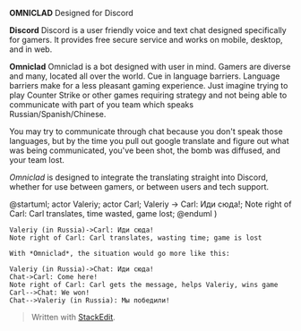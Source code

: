 **OMNICLAD**
Designed for Discord

**Discord**
Discord is a user friendly voice and text chat designed specifically for gamers. It provides free secure service and works on mobile, desktop, and in web.

 **Omniclad**
 Omniclad is a bot designed with user in mind. Gamers are diverse and many, located all over the world. Cue in language barriers. Language barriers make for a less pleasant gaming experience. Just imagine trying to play Counter Strike or other games requiring strategy and not being able to communicate with part of you team which speaks Russian/Spanish/Chinese.

You may try to communicate through chat because you don't speak those languages, but by the time you pull out google translate and figure out what was being communicated, you've been shot, the bomb was diffused, and your team lost.

*Omniclad* is designed to integrate the translating straight into Discord, whether for use between gamers, or between users and tech support.

@startuml;
actor Valeriy;
actor Carl;
Valeriy -> Carl: Иди сюда!;
Note right of Carl: Carl translates, time wasted, game lost;
@enduml
)


```sequence
Valeriy (in Russia)->Carl: Иди сюда!
Note right of Carl: Carl translates, wasting time; game is lost
```


```
With *Omniclad*, the situation would go more like this:
```
```sequence
Valeriy (in Russia)->Chat: Иди сюда!
Chat->Carl: Come here! 
Note right of Carl: Carl gets the message, helps Valeriy, wins game 
Carl-->Chat: We won!
Chat-->Valeriy (in Russia): Мы победили!
```


> Written with [StackEdit](https://stackedit.io/).